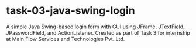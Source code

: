 # task-03-java-swing-login
A simple Java Swing-based login form with GUI using JFrame, JTextField, JPasswordField, and ActionListener. Created as part of Task 3 for internship at Main Flow Services and Technologies Pvt. Ltd.
